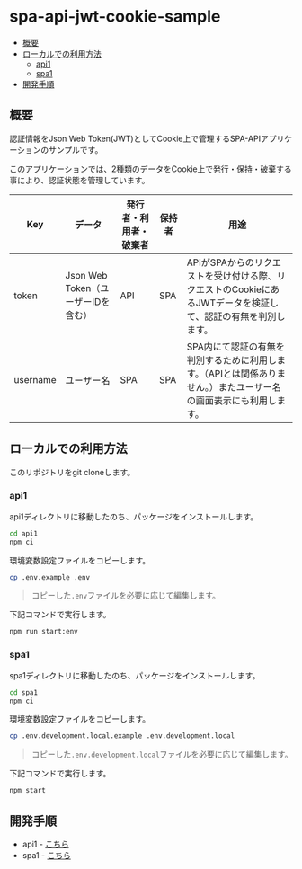 <!-- omit in toc -->
# spa-api-jwt-cookie-sample

- [概要](#概要)
- [ローカルでの利用方法](#ローカルでの利用方法)
  - [api1](#api1)
  - [spa1](#spa1)
- [開発手順](#開発手順)

## 概要

認証情報をJson Web Token(JWT)としてCookie上で管理するSPA-APIアプリケーションのサンプルです。

このアプリケーションでは、2種類のデータをCookie上で発行・保持・破棄する事により、認証状態を管理しています。

| Key | データ | 発行者・利用者・破棄者 | 保持者 | 用途 |
| --- | --- | --- | --- | --- |
| token | Json Web Token（ユーザーIDを含む） | API | SPA | APIがSPAからのリクエストを受け付ける際、リクエストのCookieにあるJWTデータを検証して、認証の有無を判別します。 |
| username | ユーザー名 | SPA | SPA | SPA内にて認証の有無を判別するために利用します。（APIとは関係ありません。）またユーザー名の画面表示にも利用します。 |

## ローカルでの利用方法

このリポジトリをgit cloneします。

### api1

api1ディレクトリに移動したのち、パッケージをインストールします。

```bash
cd api1
npm ci
```

環境変数設定ファイルをコピーします。

```bash
cp .env.example .env
```

> コピーした`.env`ファイルを必要に応じて編集します。

下記コマンドで実行します。

```bash
npm run start:env
```

### spa1

spa1ディレクトリに移動したのち、パッケージをインストールします。

```bash
cd spa1
npm ci
```
環境変数設定ファイルをコピーします。

```bash
cp .env.development.local.example .env.development.local
```

> コピーした`.env.development.local`ファイルを必要に応じて編集します。

下記コマンドで実行します。

```bash
npm start
```

## 開発手順

- api1 - [こちら](./how-to-develop-api1.md)
- spa1 - [こちら](./how-to-develop-spa1.md)
